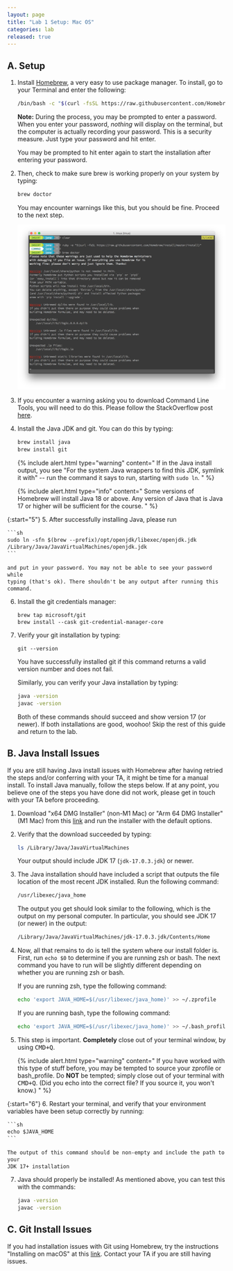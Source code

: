 ```yaml
---
layout: page
title: "Lab 1 Setup: Mac OS"
categories: lab
released: true
---
```


## A. Setup

1.  Install [Homebrew](https://brew.sh/), a very easy to use package manager.
    To install, go to your Terminal and enter the following:

    ```sh
    /bin/bash -c "$(curl -fsSL https://raw.githubusercontent.com/Homebrew/install/HEAD/install.sh)"
    ```

    **Note:** During the process, you may be prompted to enter a password. When
    you enter your password, _nothing_ will display on the terminal, but the
    computer is actually recording your password. This is a security measure.
    Just type your password and hit enter.

    You may be prompted to hit enter again to start the installation after entering your password.

2.  Then, check to make sure brew is working properly on your system by typing:

    ```sh
    brew doctor
    ```

    You may encounter warnings like this, but you should be fine. Proceed to the
    next step.

    ![Homebrew Warnings](img/mac/homebrew_warnings.png)

3.  If you encounter a warning asking you to download Command Line Tools, you
    will need to do this. Please follow the StackOverflow post
    [here](http://stackoverflow.com/questions/9329243/xcode-4-4-and-later-install-command-line-tools).

4.  Install the Java JDK and git. You can do this by typing:

    ```sh
    brew install java
    brew install git
    ```

    {% include alert.html type="warning" content="
    If in the Java install output, you see \"For the system Java wrappers to
    find this JDK, symlink it with\" -- run the command it says to run, starting
    with `sudo ln`.
    " %}

    {% include alert.html type="info" content="
    Some versions of Homebrew will install Java 18 or above. Any version of
    Java that is Java 17 or higher will be sufficient for the course.
    " %}

{:start="5"} 
5. After successfully installing Java, please run

    ```sh
    sudo ln -sfn $(brew --prefix)/opt/openjdk/libexec/openjdk.jdk /Library/Java/JavaVirtualMachines/openjdk.jdk
    ```

    and put in your password. You may not be able to see your password while
    typing (that's ok). There shouldn't be any output after running this command.

6.  Install the git credentials manager:

    ```shell
    brew tap microsoft/git
    brew install --cask git-credential-manager-core
    ```

7.  Verify your git installation by typing:

    ```shell
    git --version
    ```

    You have successfully installed git if this command returns a valid version
    number and does not fail.

    Similarly, you can verify your Java installation by typing:

    ```sh
    java -version
    javac -version
    ```

    Both of these commands should succeed and show version 17 (or newer). If both
    installations are good, woohoo! Skip the rest of this guide and return to the lab.

## B. Java Install Issues

If you are still having Java install issues with Homebrew after having retried
the steps and/or conferring with your TA, it might be time for a manual
install. To install Java manually, follow the steps below. If at any point,
you believe one of the steps you have done did not work, please get in
touch with your TA before proceeding.

1.  Download "x64 DMG Installer" (non-M1 Mac) or "Arm 64 DMG Installer" (M1 Mac)
    from this
    [link](https://www.oracle.com/java/technologies/downloads/#jdk17-mac)
    and run the installer with the default options.

2.  Verify that the download succeeded by typing:

    ```sh
    ls /Library/Java/JavaVirtualMachines
    ```

    Your output should include JDK 17 (`jdk-17.0.3.jdk`) or newer.

3.  The Java installation should have included a script that outputs the file
    location of the most recent JDK installed. Run the following command:

    ```sh
    /usr/libexec/java_home
    ```

    The output you get should look similar to the following, which is the
    output on my personal computer. In particular, you should see JDK 17
    (or newer) in the output:

    ```sh
    /Library/Java/JavaVirtualMachines/jdk-17.0.3.jdk/Contents/Home
    ```

4.  Now, all that remains to do is tell the system where our install folder is.
    First, run `echo $0` to determine if you are running zsh or bash. The next
    command you have to run will be slightly different depending on whether you
    are running zsh or bash.

    If you are running zsh, type the following command:

    ```sh
    echo 'export JAVA_HOME=$(/usr/libexec/java_home)' >> ~/.zprofile
    ```

    If you are running bash, type the following command:

    ```sh
    echo 'export JAVA_HOME=$(/usr/libexec/java_home)' >> ~/.bash_profile
    ```

5.  This step is important. **Completely** close out of your terminal window,
    by using <kbd>CMD+Q</kbd>.

    {% include alert.html type="warning" content="
    If you have worked with this type of stuff
    before, you may be tempted to source your zprofile or bash_profile. Do
    **NOT** be tempted; simply close out of your terminal with <kbd>CMD+Q</kbd>.
    (Did you echo into the correct file? If you source it, you won't know.)
    " %}

{:start="6"} 
6. Restart your terminal, and verify that your environment variables have been
setup correctly by running:

    ```sh
    echo $JAVA_HOME
    ```

    The output of this command should be non-empty and include the path to your
    JDK 17+ installation

7.  Java should properly be installed! As mentioned above, you can test this
    with the commands:

    ```sh
    java -version
    javac -version
    ```

## C. Git Install Issues

If you had installation issues with Git using Homebrew, try the instructions
"Installing on macOS" at this
[link](https://git-scm.com/book/en/v2/Getting-Started-Installing-Git).
Contact your TA if you are still having issues.

